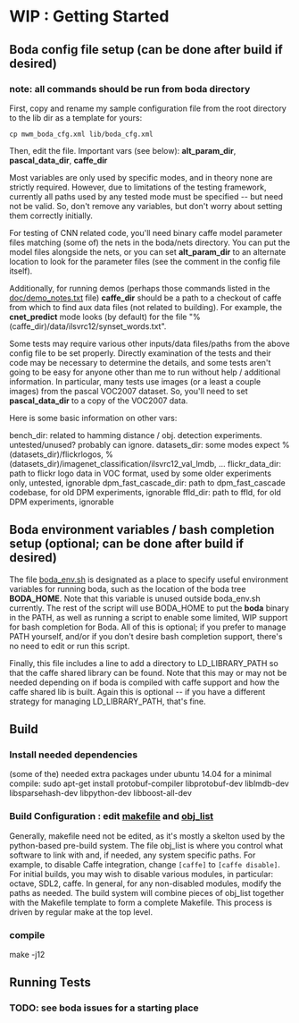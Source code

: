# WIP : Getting Started

## Boda config file setup (can be done after build if desired)
### note: all commands should be run from boda directory 

First, copy and rename my sample configuration file from the root directory to the lib dir as a template for yours:

    cp mwm_boda_cfg.xml lib/boda_cfg.xml

Then, edit the file. Important vars (see below): **alt_param_dir**, **pascal_data_dir**, **caffe_dir**

Most variables are only used by specific modes, and in theory none are strictly required. However, due to limitations of the testing framework, currently all paths used by any tested mode must be specified -- but need not be valid. So, don't remove any variables, but don't worry about setting them correctly initially. 

For testing of CNN related code, you'll need binary caffe model parameter files matching (some of) the nets in the boda/nets directory. You can put the model files alongside the nets, or you can set **alt_param_dir** to an alternate location to look for the parameter files (see the comment in the config file itself).

Additionally, for running demos (perhaps those commands listed in the [doc/demo_notes.txt](doc/demo_notes.txt) file) **caffe_dir** should be a path to a checkout of caffe from which to find aux data files (not related to building). For example, the **cnet_predict** mode looks (by default) for the file "%(caffe_dir)/data/ilsvrc12/synset_words.txt".

Some tests may require various other inputs/data files/paths from the above config file to be set properly. Directly examination of the tests and their code may be necessary to determine the details, and some tests aren't going to be easy for anyone other than me to run without help / additional information. In particular, many tests use images (or a least a couple images) from the pascal VOC2007 dataset. So, you'll need to set **pascal_data_dir** to a copy of the VOC2007 data.

Here is some basic information on other vars:

bench_dir: related to hamming distance / obj. detection experiments. untested/unused? probably can ignore.
datasets_dir: some modes expect %(datasets_dir)/flickrlogos, %(datasets_dir)/imagenet_classification/ilsvrc12_val_lmdb, ...
flickr_data_dir: path to flickr logo data in VOC format, used by some older experiments only, untested, ignorable
dpm_fast_cascade_dir: path to dpm_fast_cascade codebase, for old DPM experiments, ignorable
ffld_dir: path to ffld, for old DPM experiments, ignorable

## Boda environment variables / bash completion setup (optional; can be done after build if desired)

The file [boda_env.sh](boda_env.sh) is designated as a place to specify useful environment variables for running boda, such as the location of the boda tree **BODA_HOME**. Note that this variable is unused outside boda_env.sh currently. The rest of the script will use BODA_HOME to put the **boda** binary in the PATH, as well as running a script to enable some limited, WIP support for bash completion for Boda. All of this is optional; if you prefer to manage PATH yourself, and/or if you don't desire bash completion support, there's no need to edit or run this script.

Finally, this file includes a line to add a directory to LD_LIBRARY_PATH so that the caffe shared library can be found. Note that this may or may not be needed depending on if boda is compiled with caffe support and how the caffe shared lib is built. Again this is optional -- if you have a different strategy for managing LD_LIBRARY_PATH, that's fine.

## Build

### Install needed dependencies

(some of the) needed extra packages under ubuntu 14.04 for a minimal compile:
sudo apt-get install protobuf-compiler libprotobuf-dev liblmdb-dev libsparsehash-dev libpython-dev libboost-all-dev

### Build Configuration : edit [makefile](makefile) and [obj_list](obj_list)

Generally, makefile need not be edited, as it's mostly a skelton used by the python-based pre-build system.
The file obj_list is where you control what software to link with and, if needed, any system specific paths. 
For example, to disable Caffe integration, change `[caffe]` to `[caffe disable]`. 
For initial builds, you may wish to disable various modules, in particular: octave, SDL2, caffe.
In general, for any non-disabled modules, modify the paths as needed. 
The build system will combine pieces of obj_list together with the Makefile template to form a complete Makefile.
This process is driven by regular make at the top level.

### compile

make -j12

## Running Tests

### TODO: see boda issues for a starting place







